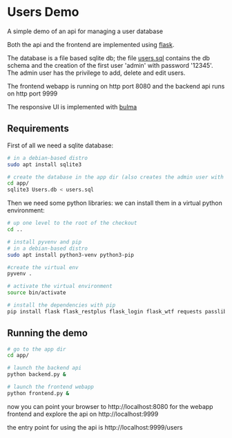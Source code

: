 # Users Demo
A simple demo of an api for managing a user database

Both the api and the frontend are implemented using [flask](http://flask.pocoo.org/).

The database is a file based sqlite db; the file [users.sql](app/users.sql) contains the db schema and the creation of the first user 'admin' with password '12345'. The admin user has the privilege to add, delete and edit users.

The frontend webapp is running on http port 8080 and the backend api runs on http port 9999

The responsive UI is implemented with [bulma](https://bulma.io)
                                                                                
## Requirements

First of all we need a sqlite database:
```bash
# in a debian-based distro
sudo apt install sqlite3

# create the database in the app dir (also creates the admin user with password '12345')
cd app/
sqlite3 Users.db < users.sql
```

Then we need some python libraries: we can install them in a virtual python environment:

```bash
# up one level to the root of the checkout
cd ..

# install pyvenv and pip
# in a debian-based distro
sudo apt install python3-venv python3-pip

#create the virtual env
pyvenv .

# activate the virtual environment
source bin/activate

# install the dependencies with pip
pip install flask flask_restplus flask_login flask_wtf requests passlib sqlite3
```

## Running the demo

```bash
# go to the app dir
cd app/

# launch the backend api
python backend.py &

# launch the frontend webapp
python frontend.py &
```

now you can point your browser to http://localhost:8080 for the webapp frontend and explore the api on http://localhost:9999

the entry point for using the api is http://localhost:9999/users
